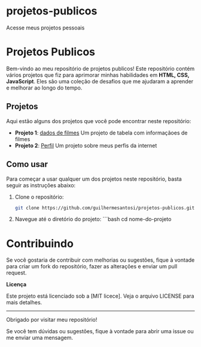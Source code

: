 # projetos-publicos
 Acesse meus projetos pessoais


# Projetos Publicos

Bem-vindo ao meu repositório de projetos publicos! Este repositório contém vários projetos que fiz para aprimorar minhas habilidades em **HTML, CSS, JavaScript**. Eles são uma coleção de desafios que me ajudaram a aprender e melhorar ao longo do tempo.

## Projetos

Aqui estão alguns dos projetos que você pode encontrar neste repositório:

- **Projeto 1**: <a href="https://guilhermesantosi.github.io/projetos-publicos/dados-de-filmes">dados de filmes</a> Um projeto de tabela com informaçãoes de filmes
- **Projeto 2**: <a href="https://guilhermesantosi.github.io/projetos-publicos/Perfil">Perfil</a> Um projeto sobre meus perfis da
  internet

## Como usar

Para começar a usar qualquer um dos projetos neste repositório, basta seguir as instruções abaixo:

1. Clone o repositório:
   ```bash
   git clone https://github.com/guilhermesantosi/projetos-publicos.git

2. Navegue até o diretório do projeto:
   ´´´bash
   cd nome-do-projeto   

# Contribuindo

Se você gostaria de contribuir com melhorias ou sugestões, fique à vontade para criar um fork do repositório, fazer as alterações e enviar um pull request.

**Licença**

Este projeto está licenciado sob a [MIT licece]. Veja o arquivo LICENSE para mais detalhes.


---

Obrigado por visitar meu repositório!

Se você tem dúvidas ou sugestões, fique à vontade para abrir uma issue ou me enviar uma mensagem.

